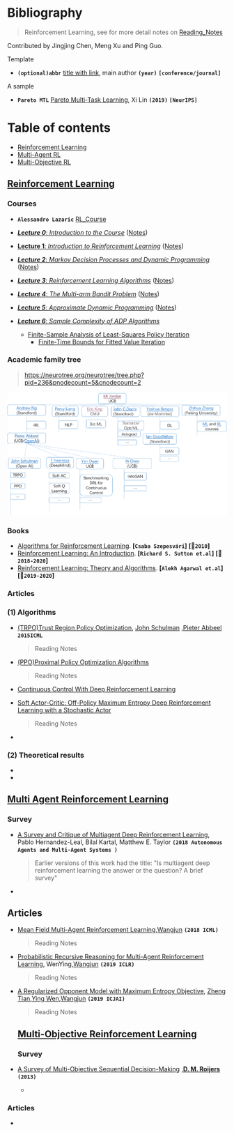 
# Bibliography

  > Reinforcement Learning, see for more detail notes on [Reading_Notes](./Reading_Notes.md)

  Contributed by Jingjing Chen, Meng Xu and Ping Guo.

  

  Template

  - **`(optional)abbr`** [title with link](https://arxiv.org/), main author **`(year)`** **`[conference/journal]`**

  A sample

  - **`Pareto MTL`** [Pareto Multi-Task Learning](https://arxiv.org/abs/1912.12854), Xi Lin **`(2019)`** **`[NeurIPS]`**

  

  # Table of contents

  - [Reinforcement Learning](#RL)
  - [Multi-Agent RL](#Multi-Agent-RL)
  - [Multi-Objective RL](#Multi-Objective-RL)

  ## [Reinforcement Learning](#Table-of-contents)

  ### Courses

  - **`Alessandro Lazaric`** [RL_Course](http://researchers.lille.inria.fr/~lazaric/Webpage/MVA-RL_Course14.html)
- [***Lecture 0***: *Introduction to the Course*](http://researchers.lille.inria.fr/~lazaric/Webpage/MVA-RL_Course16_files/slides-course-ext.pdf) ([Notes](http://researchers.lille.inria.fr/~lazaric/Webpage/MVA-RL_Course14_files/notes-course.pdf))
  
- [**Lecture 1**: *Introduction to Reinforcement Learning*](http://researchers.lille.inria.fr/~lazaric/Webpage/MVA-RL_Course14_files/slides-lecture-01-handout.pdf) ([Notes](http://researchers.lille.inria.fr/~lazaric/Webpage/MVA-RL_Course14_files/notes-lecture-01.pdf))
  
- [***Lecture 2***: *Markov Decision Processes and Dynamic Programming*](http://researchers.lille.inria.fr/~lazaric/Webpage/MVA-RL_Course14_files/slides-lecture-02-handout.pdf) ([Notes](http://researchers.lille.inria.fr/~lazaric/Webpage/MVA-RL_Course14_files/notes-lecture-02.pdf))
  
- [***Lecture 3***: *Reinforcement Learning Algorithms*](http://researchers.lille.inria.fr/~lazaric/Webpage/MVA-RL_Course14_files/slides-lecture-03-handout.pdf) ([Notes](http://researchers.lille.inria.fr/~lazaric/Webpage/MVA-RL_Course14_files/notes-lecture-03.pdf))
  
- [***Lecture 4***: *The Multi-arm Bandit Problem*](http://researchers.lille.inria.fr/~lazaric/Webpage/MVA-RL_Course14_files/slides-lecture-04.pdf) ([Notes](http://researchers.lille.inria.fr/~lazaric/Webpage/MVA-RL_Course14_files/notes-lecture-04.pdf))
  
- [***Lecture 5***: *Approximate Dynamic Programming*](http://researchers.lille.inria.fr/~lazaric/Webpage/MVA-RL_Course14_files/slides-lecture-05-handout.pdf) ([Notes](http://researchers.lille.inria.fr/~lazaric/Webpage/MVA-RL_Course14_files/notes-lecture-05.pdf))
  
- [***Lecture 6***: *Sample Complexity of ADP Algorithms*](http://researchers.lille.inria.fr/~lazaric/Webpage/MVA-RL_Course14_files/slides-lecture-06-handout.pdf) 
  
  * [Finite-Sample Analysis of Least-Squares Policy Iteration](http://researchers.lille.inria.fr/~lazaric/Webpage/MVA-RL_Course14_files/lazaric12a.pdf)
    * [Finite-Time Bounds for Fitted Value Iteration](https://jmlr.org/papers/volume9/munos08a/munos08a.pdf)


### Academic family tree

> https://neurotree.org/neurotree/tree.php?pid=236&pnodecount=5&cnodecount=2

![](./img1.png)

### Books

- [Algorithms for Reinforcement Learning](https://sites.ualberta.ca/~szepesva/RLBook.html). **[`Csaba Szepesvári`]**  **[:date:`2010`]**
- [Reinforcement Learning: An Introduction](http://incompleteideas.net/book/the-book.html). **[`Richard S. Sutton et.al`]** **[:date:`2018-2020`]**
- [Reinforcement Learning: Theory and Algorithms](https://rltheorybook.github.io/). **[`Alekh Agarwal et.al`]** **[:date:`2019-2020`]** 





### Articles

### (1) Algorithms

- [(TRPO)Trust Region Policy Optimization](https://arxiv.org/pdf/1502.05477.pdf),  [John Schulman](http://joschu.net/publications.html) ,[Pieter Abbeel](http://people.eecs.berkeley.edu/~pabbeel/) **`2015ICML`**

  > Reading Notes

- [(PPO)Proximal Policy Optimization Algorithms](https://arxiv.org/pdf/1707.06347.pdf)

  > Reading Notes

- [Continuous Control With Deep Reinforcement Learning](https://arxiv.org/pdf/1509.02971.pdf)

- [Soft Actor-Critic: Off-Policy Maximum Entropy Deep Reinforcement Learning with a Stochastic Actor](https://arxiv.org/pdf/1801.01290.pdf)

  > Reading Notes

- 

### (2) Theoretical results

- 
- 

## [Multi Agent Reinforcement Learning](#Table-of-contents)

  ### Survey

  - [A Survey and Critique of Multiagent Deep Reinforcement Learning](https://arxiv.org/abs/1810.05587), Pablo Hernandez-Leal, Bilal Kartal, Matthew E. Taylor **`(2018 Autonomous Agents and Multi-Agent Systems )`**

    >  Earlier versions of this work had the title: "Is multiagent deep reinforcement learning the answer or the question? A brief survey"

* 



  ## Articles

  * [Mean Field Multi-Agent Reinforcement Learning](https://arxiv.org/pdf/1802.05438.pdf),[Wangjun](http://www0.cs.ucl.ac.uk/staff/jun.wang/) **`(2018 ICML)`**

    > Reading Notes

  * [Probabilistic Recursive Reasoning for Multi-Agent Reinforcement Learning](https://arxiv.org/abs/1901.09207), WenYing,[Wangjun](http://www0.cs.ucl.ac.uk/staff/jun.wang/) **`(2019 ICLR)`** 

    >Reading Notes

* [A Regularized Opponent Model with Maximum Entropy Objective](https://arxiv.org/abs/1905.08087), [Zheng Tian](https://arxiv.org/search/cs?searchtype=author&query=Tian%2C+Z),[Ying Wen](https://arxiv.org/search/cs?searchtype=author&query=Wen%2C+Y),[Wangjun](http://www0.cs.ucl.ac.uk/staff/jun.wang/) **`(2019 ICJAI)`**  

  > Reading Notes



  ## [Multi-Objective Reinforcement Learning](#Table-of-contents)

  ### Survey

* [A Survey of Multi-Objective Sequential Decision-Making](https://www.jair.org/index.php/jair/article/view/10836/25862) ,[**D. M. Roijers**](http://roijers.info/pub.html) **`(2013)`**

  - 

  

### Articles

- 